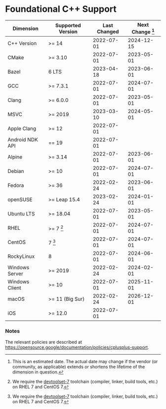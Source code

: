 # Foundational C++ Support

| Dimension       | Supported Version     | Last Changed | Next Change [^next-change] |
|-----------------|-----------------------|--------------|-------------|
| C++ Version     | >= 14                 | 2022-07-01   | 2024-12-15  |
| CMake           | >= 3.10               | 2022-07-01   | 2023-05-01  |
| Bazel           | 6 LTS                 | 2023-04-18   | 2023-06-01  |
| GCC             | >= 7.3.1              | 2022-07-01   | 2024-07-01  |
| Clang           | >= 6.0.0              | 2022-07-01   | 2023-05-01  |
| MSVC            | >= 2019               | 2023-03-10   | 2024-05-01  |
| Apple Clang     | >= 12                 | 2022-07-01   | |
| Android NDK API | == 19                 | 2022-07-01   | |
| Alpine          | >= 3.14               | 2022-07-01   | 2023-06-01 |
| Debian          | >= 10                 | 2022-07-01   | 2024-07-01 |
| Fedora          | >= 36                 | 2022-02-24   | 2023-06-01 |
| openSUSE        | >= Leap 15.4          | 2023-02-24   | 2024-01-01 |
| Ubuntu LTS      | >= 18.04              | 2022-07-01   | 2023-05-01 |
| RHEL            | >= 7 [^rhel-7]        | 2022-07-01   | 2024-07-01 |
| CentOS          | 7 [^rhel-7]           | 2022-07-01   | 2024-07-01 |
| RockyLinux      | 8                     | 2022-07-01   | 2024-06-01 |
| Windows Server  | >= 2019               | 2022-02-24   | 2024-02-01 |
| Windows Client  | >= 10                 | 2022-07-01   | 2025-11-01 |
| macOS           | >= 11 (Big Sur)       | 2022-02-24   | 2026-12-01 |
| iOS             | >= 12.0               | 2022-07-01   | |

[^next-change]: This is an estimated date. The actual date may change if the
vendor (or community, as applicable) extends or shortens the lifetime of the
dimension in question.

[^rhel-7]: We require the [devtoolset-7] toolchain (compiler, linker, build
tools, etc.) on RHEL 7 and CentOS 7.

### Notes

The relevant policies are described at https://opensource.google/documentation/policies/cplusplus-support.

[devtoolset-7]: https://www.softwarecollections.org/en/scls/rhscl/devtoolset-7/
